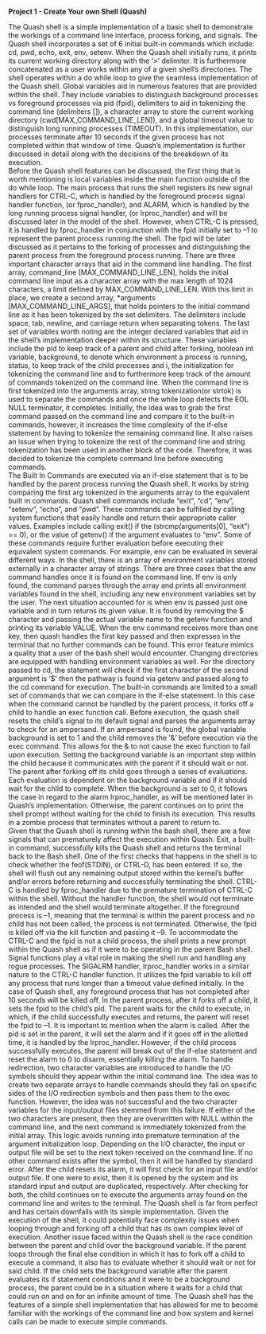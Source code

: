 **Project 1 - Create Your own Shell (Quash)**

The Quash shell is a simple implementation of a basic shell to demonstrate the workings of a command line interface, process forking, and signals.  The Quash shell incorporates a set of 6 initial built-in commands which include: cd, pwd, echo, exit, env, setenv.  When the Quash shell initially runs, it prints its current working directory along with the ‘>’ delimiter. It is furthermore concatenated as a user works within any of a given shell’s directories. The shell operates within a do while loop to give the seamless implementation of the Quash shell.  Global variables aid in numerous features that are provided within the shell. They include variables to distinguish background processes vs foreground processes via pid (fpid), delimiters to aid in tokenizing the command line (delimiters []), a character array to store the current working directory (cwd[MAX_COMMAND_LINE_LEN]), and a global timeout value to distinguish  long running processes (TIMEOUT). In this implementation, our processes terminate after 10 seconds if the given process has not completed within that window of time. Quash’s implementation is further discussed in detail along with the decisions of the breakdown of its execution.  
     Before the Quash shell features can be discussed, the first thing that is worth mentioning is local variables inside the main function outside of the do while loop. The main process that runs the shell registers its new signal handlers for CTRL-C, which is handled by the foreground process signal handler function, (or fproc_handler), and ALARM, which is handled by the long running process signal handler, (or lrproc_handler) and will be discussed later in the model of the shell. However, when CTRL-C is pressed, it is handled by fproc_handler in conjunction with the fpid initially set to –1 to represent the parent process running the shell. The fpid will be later discussed as it pertains to the forking of processes and distinguishing the parent process from the foreground process running. There are three important character arrays that aid in the command line handling. The first array, command_line [MAX_COMMAND_LINE_LEN], holds the initial command line input as a character array with the max length of 1024 characters, a limit defined by MAX_COMMAND_LINE_LEN. With this limit in place, we create a second array, *arguments [MAX_COMMAND_LINE_ARGS], that holds pointers to the initial command line as it has been tokenized by the set delimiters. The delimiters include space, tab, newline, and carriage return when separating tokens. The last set of variables worth noting are the integer declared variables that aid in the shell’s implementation deeper within its structure. These variables include the pid to keep track of a parent and child after forking, boolean int variable, background, to denote which environment a process is running, status, to keep track of the child processes and i, the initialization for tokenizing the command line and to furthermore keep track of the amount of commands tokenized on the command line. When the command line is first tokenized into the arguments array, string tokenization(or strtok) is used to separate the commands and once the while loop detects the EOL NULL terminator, it completes. Initially, the idea was to grab the first command passed on the command line and compare it to the built-in commands, however, it increases the time complexity of the if-else statement by having to tokenize the remaining command line. It also raises an issue when trying to tokenize the rest of the command line and string tokenization has been used in another block of the code. Therefore, it was decided to tokenize the complete command line before executing commands.  
    The Built In Commands are executed via an if-else statement that is to be handled by the parent process running the Quash shell. It works by string comparing the first arg tokenized in the arguments array to the equivalent built in commands. Quash shell commands include “exit”, “cd”, “env”, “setenv”, “echo”, and “pwd”. These commands can be fulfilled by calling system functions that easily handle and return their appropriate caller values. Examples include calling exit() if the (strcmp(arguments[0], “exit”) == 0), or the value of getenv() if the argument evaluates to “env”.  Some of these commands require further evaluation before executing their equivalent system commands. For example, env can be evaluated in several different ways. In the shell, there is an array of environment variables stored externally in a character array of strings. There are three cases that the env command handles once it is found on the command line. If env is only found, the command parses through the array and prints all environment variables found in the shell, including any new environment variables set by the user.  The next situation accounted for is when env is passed just one variable and in turn returns its given value. It is found by removing the $ character and passing the actual variable name to the getenv function and printing its variable VALUE. When the env command receives more than one key, then quash handles the first key passed and then expresses in the terminal that no further commands can be found. This error feature mimics a quality that a user of the bash shell would encounter. Changing directories are equipped with handling environment variables as well. For the directory passed to cd, the statement will check if the first character of the second argument is ‘$’ then the pathway is found via getenv and passed along to the cd command for execution. 
     The built-in commands are limited to a small set of commands that we can compare in the if-else statement. In this case when the command cannot be handled by the parent process, it forks off a child to handle an exec function call. Before execution, the quash shell resets the child’s signal to its default signal and parses the arguments array to check for an ampersand. If an ampersand is found, the global variable background is set to 1 and the child removes the '&’ before execution via the exec command. This allows for the & to not cause the exec function to fail upon execution. Setting the background variable is an important step within the child because it communicates with the parent if it should wait or not. The parent after forking off its child goes through a series of evaluations. Each evaluation is dependent on the background variable and if it should wait for the child to complete. When the background is set to 0, it follows the case in regard to the alarm lrproc_handler,  as will be mentioned later in Quash’s implementation. Otherwise, the parent continues on to print the shell prompt without waiting for the child to finish its execution. This results in a zombie process that terminates without a parent to return to.    
    Given that the Quash shell is running within the bash shell, there are a few signals that can prematurely affect the execution within Quash. Exit, a built-in command, successfully kills the Quash shell and returns the terminal back to the Bash shell. One of the first checks that happens in the shell is to check whether the feof(STDIN), or CTRL-D, has been entered. If so, the shell will flush out any remaining output stored within the kernel’s buffer and/or errors before returning and successfully terminating the shell. CTRL-C is handled by fproc_handler due to the premature termination of CTRL-C within the shell. Without the handler function, the shell would not terminate as intended and the shell would terminate altogether. If the foreground process is –1, meaning that the terminal is within the parent process and no child has not been called, the process is not terminated. Otherwise, the fpid is killed off via the kill function and passing it –9. To accommodate the CTRL-C and the fpid is not a child process, the shell prints a new prompt within the Quash shell as if it were to be operating in the parent Bash shell.  
    Signal functions play a vital role in making the shell run and handling any rogue processes. The SIGALRM handler, lrproc_handler works in a similar nature to the CTRL-C handler function. It utilizes the fpid variable to kill off any process that runs longer than a timeout value defined initially. In the case of Quash shell, any foreground process that has not completed after 10 seconds will be killed off.  In the parent process, after it forks off a child, it sets the fpid to the child’s pid. The parent waits for the child to execute, in which, if the child successfully executes and returns, the parent will reset the fpid to –1.  It is important to mention when the alarm is called. After the pid is set in the parent, it will set the alarm and if it goes off in the allotted time, it is handled by the lrproc_handler. However, if the child process successfully executes, the parent will break out of the if-else statement and reset the alarm to 0 to disarm, essentially killing the alarm. 
    To handle redirection, two character variables are introduced to handle the I/O symbols should they appear within the initial command line. The idea was to create two separate arrays to handle commands should they fall on specific sides of the I/O redirection symbols and then pass them to the exec function. However, the idea was not successful and the two character variables for the input/output files stemmed from this failure. If either of the two characters are present, then they are overwritten with NULL within the command line, and the next command is immediately tokenized from the initial array. This logic avoids running into premature termination of the argument initialization loop. Depending on the I/O character, the input or output file will be set to the next token received on the command line. If no other command exists after the symbol, then it will be handled by standard error.  After the child resets its alarm, it will first check for an input file and/or output file. If one were to exist, then it is opened by the system and its standard input and output are duplicated, respectively. After checking for both, the child continues on to execute the arguments array found on the command line and writes to the terminal.
    The Quash shell is far from perfect and has certain downfalls with its simple implementation. Given the execution of the shell, it could potentially face complexity issues when looping through and forking off a child that has its own complex level of execution. Another issue faced within the Quash shell is the race condition between the parent and child over the background variable. If the parent loops through the final else condition in which it has to fork off a child to execute a command, it also has to evaluate whether it should wait or not for said child. If the child sets the background variable after the parent evaluates its if statement conditions and it were to be a background process, the parent could be in a situation where it waits for a child that could run on and on for an infinite amount of time. The Quash shell has the features of a simple shell implementation that has allowed for me to become familiar with the workings of the command line and how system and kernel calls can be made to execute simple commands. 
